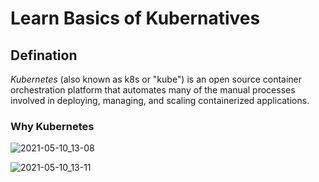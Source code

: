 # Learn Basics of Kubernatives

## Defination
*Kubernetes* (also known as k8s or "kube") is an open source container orchestration platform that automates many of the manual processes involved in deploying, managing, and scaling containerized applications.

### Why Kubernetes
![2021-05-10_13-08](https://user-images.githubusercontent.com/78042886/117626948-1bd12e00-b191-11eb-9920-161400b159f8.png)


![2021-05-10_13-11](https://user-images.githubusercontent.com/78042886/117627134-491ddc00-b191-11eb-8260-6a9497688979.png)




